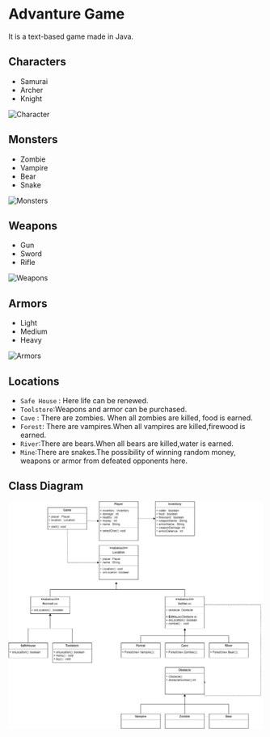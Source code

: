 # Advanture Game

It is a text-based game made in Java.

## Characters

- Samurai
- Archer
- Knight

![Character](https://lh3.googleusercontent.com/vijfT1DfLZmOaOAPjyLosLBl5v9SALMkgfswCQd6mfJWTj3xzUywqVF4vMR7TnJNUx1F=s170)

## Monsters

- Zombie
- Vampire
- Bear
- Snake

![Monsters](https://lh3.googleusercontent.com/72rWMBj7TUrzr6y6WMsYusKT_LHlZaQHicgeK1aWqRiPScZ3zgpIfXSNMWNlEBIkm7RHDg=s170)

## Weapons

- Gun
- Sword
- Rifle

![Weapons](https://lh3.googleusercontent.com/5ZAMR8bT7CKbv-9cKXNxd5nu9UD-LlAl2bBIZjdq6irs9IMwU8X33wy5NuEUeEP-VwO8iA=s158)

## Armors

- Light
- Medium
- Heavy

![Armors](https://lh3.googleusercontent.com/dwZfHYamIxPO44J9jEvClCHxvayt9KNPbBldgGYMIDzBxEymLkal1j9A-iEO2DttdeRnm9c=s164)

## Locations

- `Safe House` : Here life can be renewed.
- `Toolstore`:Weapons and armor can be purchased.
- `Cave` : There are zombies. When all zombies are killed, food is earned.
- `Forest`: There are vampires.When all vampires are killed,firewood is earned.
- `River`:There are bears.When all bears are killed,water is earned.
- `Mine`:There are snakes.The possibility of winning random money, weapons or armor from defeated opponents here.

## Class Diagram

![ClassDiagram](https://raw.githubusercontent.com/Kodluyoruz/taskforce/main/java102/advgame-1/figures/class-diagram.jpg)

